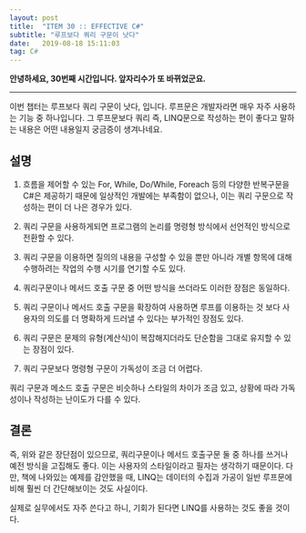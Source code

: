 ```yaml
---
layout: post
title:  "ITEM 30 :: EFFECTIVE C#"
subtitle: "루프보다 쿼리 구문이 낫다"
date:   2019-08-18 15:11:03
tag: C#
---
```


**안녕하세요, 30번째 시간입니다. 앞자리수가 또 바뀌었군요.**

___

이번 챕터는 루프보다 쿼리 구문이 낫다, 입니다.
루프문은 개발자라면 매우 자주 사용하는 기능 중 하나입니다. 그 루프문보다 쿼리 즉, LINQ문으로 작성하는 편이 좋다고 말하는 내용은 어떤 내용일지
궁금증이 생겨나네요.


## 설명


1. 흐름을 제어할 수 있는 For, While, Do/While, Foreach 등의 다양한 반복구문을 C#은 제공하기 때문에 일상적인 개발에는 부족함이 없으나, 이는 쿼리 구문으로 작성하는 편이 더 나은 경우가 있다.

2. 쿼리 구문을 사용하게되면 프로그램의 논리를 명령형 방식에서 선언적인 방식으로 전환할 수 있다.

3. 쿼리 구문을 이용하면 질의의 내용을 구성할 수 있을 뿐만 아니라 개별 항목에 대해 수행하려는 작업의 수행 시기를 연기할 수도 있다.

4. 쿼리구문이나 메서드 호출 구문 중 어떤 방식을 쓰더라도 이러한 장점은 동일하다.

5. 쿼리 구문이나 메서드 호출 구문을 확장하여 사용하면 루프를 이용하는 것 보다 사용자의 의도를 더 명확하게 드러낼 수 있다는 부가적인 장점도 있다.

6. 쿼리 구문은 문제의 유형(계산식)이 복잡해지더라도 단순함을 그대로 유지할 수 있는 장점이 있다.

7. 쿼리 구문보다 명령형 구문이 가독성이 조금 더 어렵다.

쿼리 구문과 메소드 호출 구문은 비슷하나 스타일의 차이가 조금 있고, 상황에 따라 가독성이나 작성하는 난이도가 다를 수 있다.


## 결론

즉, 위와 같은 장단점이 있으므로, 쿼리구문이나 메서드 호출구문 둘 중 하나를 쓰거나 예전 방식을 고집해도 좋다.
이는 사용자의 스타일이라고 필자는 생각하기 때문이다. 
다만, 책에 나와있는 예제를 감안했을 때, LINQ는 데이터의 수집과 가공이 일반 루프문에 비해 훨씬 더 간단해보이는 것도 사실이다.

실제로 실무에서도 자주 쓴다고 하니, 기회가 된다면 LINQ를 사용하는 것도 좋을 것이다.
